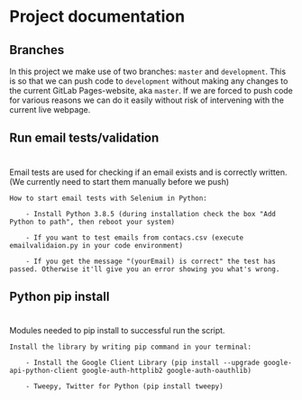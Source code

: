 # Project documentation

## Branches

In this project we make use of two branches: `master` and `development`. This is so that we can push code to `development` without making any changes to the current GitLab Pages-website, aka `master`. If we are forced to push code for various reasons we can do it easily without risk of intervening with the current live webpage.

## Run email tests/validation

#

Email tests are used for checking if an email exists and is correctly written. (We currently need to start them manually before we push)

    How to start email tests with Selenium in Python:

        - Install Python 3.8.5 (during installation check the box "Add Python to path", then reboot your system)

        - If you want to test emails from contacs.csv (execute emailvalidaion.py in your code environment)

        - If you get the message "(yourEmail) is correct" the test has passed. Otherwise it'll give you an error showing you what's wrong.

## Python pip install

#

Modules needed to pip install to successful run the script.

    Install the library by writing pip command in your terminal:

        - Install the Google Client Library (pip install --upgrade google-api-python-client google-auth-httplib2 google-auth-oauthlib)

        - Tweepy, Twitter for Python (pip install tweepy)
